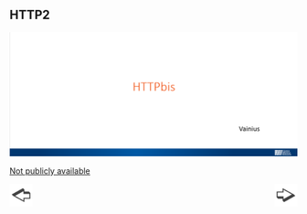 ## HTTP2

![Presentation on HTTP2 @SMN](../illustrations/HTTP2.png "Presentation on HTTP2 @SMN")

[Not publicly available](./slide9.md)  

<a href="./slide8.md"><img align="left" src="../illustrations/left.png" width="40" height="40" title="Previous slide" alt="Previous slide"></a>
<a href="./slide10.md"><img align="right" src="../illustrations/right.png" width="40" height="40" title="Next slide" alt="Next slide"></a>